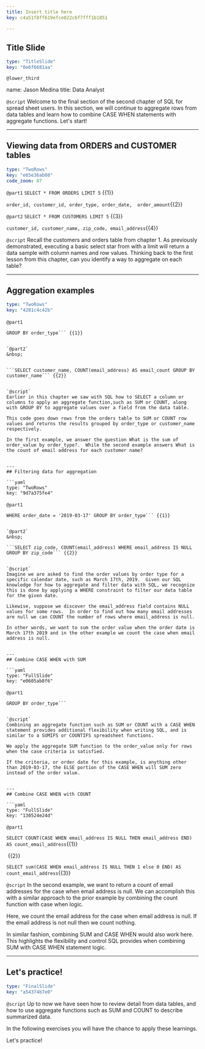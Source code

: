 ```yaml
---
title: Insert title here
key: c4a51f8ff619efce022c6f7fff1b1851

---
```

## Title Slide

```yaml
type: "TitleSlide"
key: "0e6f6681aa"
```

`@lower_third`

name: Jason Medina
title: Data Analyst


`@script`
Welcome to the final section of the second chapter of SQL for spread sheet users.  In this section, we will continue to aggregate rows from data tables and learn how to combine CASE WHEN statements with aggregate functions. Let's start!


---
## Viewing data from ORDERS and CUSTOMER tables

```yaml
type: "TwoRows"
key: "e65e36ab08"
code_zoom: 87
```

`@part1`
```SELECT * FROM ORDERS LIMIT 5``` {{1}}

```order_id, customer_id, order_type, order_date,  order_amount```{{2}}


`@part2`
```SELECT * FROM CUSTOMERS LIMIT 5``` {{3}}

```customer_id, customer_name, zip_code, email_address```{{4}}


`@script`
Recall the customers and orders table from chapter 1. As previously demonstrated, executing a basic select star from with a limit will return a data sample with column names and row values.  Thinking back to the first lesson from this chapter, can you identify a way to aggregate on each table?


---
## Aggregation examples

```yaml
type: "TwoRows"
key: "4281c4c42b"
```

`@part1`
&nbsp;

```SELECT order_type, SUM(order_value) AS amount 
GROUP BY order_type``` {{1}}


`@part2`
&nbsp;


```SELECT customer_name, COUNT(email_address) AS email_count GROUP BY customer_name``` {{2}}


`@script`
Earlier in this chapter we saw with SQL how to SELECT a column or columns to apply an aggregate function,such as SUM or COUNT, along with GROUP BY to aggregate values over a field from the data table.  

This code goes down rows from the orders table to SUM or COUNT row values and returns the results grouped by order_type or customer_name respectively.  

In the first example, we answer the question What is the sum of order_value by order_type?.  While the second example answers What is the count of email address for each customer name?


---
## Filtering data for aggregation

```yaml
type: "TwoRows"
key: "9d7a375fe4"
```

`@part1`
&nbsp;

```SELECT order_type, SUM(order_value) AS amount
WHERE order_date = '2019-03-17' GROUP BY order_type``` {{1}}


`@part2`
&nbsp;

```SELECT zip_code, COUNT(email_address) WHERE email_address IS NULL GROUP BY zip_code``` {{2}}


`@script`
Imagine we are asked to find the order values by order type for a specific calendar date, such as March 17th, 2019.  Given our SQL knowledge for how to aggregate and filter data with SQL, we recognize this is done by applying a WHERE constraint to filter our data table for the given date.

Likewise, suppose we discover the email_address field contains NULL values for some rows.  In order to find out how many email addresses are null we can COUNT the number of rows where email_address is null.  

In other words, we want to sum the order value when the order date is March 17th 2019 and in the other example we count the case when email address is null.


---
## Combine CASE WHEN with SUM

```yaml
type: "FullSlide"
key: "e0605ab8f6"
```

`@part1`
&nbsp;

```SELECT order_type,SUM(CASE WHEN order_date = '2019-03-17' THEN order_value ELSE 0 END) AS amount
GROUP BY order_type```


`@script`
Combining an aggregate function such as SUM or COUNT with a CASE WHEN statement provides additional flexibility when writing SQL, and is similar to a SUMIFS or COUNTIFS spreadsheet functions.  

We apply the aggregate SUM function to the order_value only for rows when the case criteria is satisfied.  

If the criteria, or order date for this example, is anything other than 2019-03-17, the ELSE portion of the CASE WHEN will SUM zero instead of the order value.


---
## Combine CASE WHEN with COUNT

```yaml
type: "FullSlide"
key: "130524e24d"
```

`@part1`
&nbsp;

```SELECT COUNT(CASE WHEN email_address IS NULL THEN email_address END) AS count_email_address```{{1}}

&nbsp;{{2}}


```SELECT sum(CASE WHEN email_address IS NULL THEN 1 else 0 END) AS count_email_address```{{3}}


`@script`
In the second example, we want to return a count of email addresses for the case when email address is null.  We can accomplish this with a similar approach to the prior example by combining the count function with case when logic.

Here, we count the email address for the case when email address is null.  If the email address is not null then we count nothing.

In similar fashion, combining SUM and CASE WHEN would also work here.  This highlights the flexibility and control SQL provides when combining SUM with CASE WHEN statement logic.


---
## Let's practice!

```yaml
type: "FinalSlide"
key: "a54374b7e0"
```

`@script`
Up to now we have seen how to review detail from data tables, and how to use aggregate functions such as SUM and COUNT to describe summarized data.

In the following exercises you will have the chance to apply these learnings.

Let's practice!

